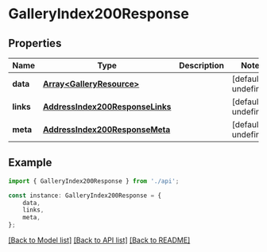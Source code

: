 # GalleryIndex200Response


## Properties

Name | Type | Description | Notes
------------ | ------------- | ------------- | -------------
**data** | [**Array&lt;GalleryResource&gt;**](GalleryResource.md) |  | [default to undefined]
**links** | [**AddressIndex200ResponseLinks**](AddressIndex200ResponseLinks.md) |  | [default to undefined]
**meta** | [**AddressIndex200ResponseMeta**](AddressIndex200ResponseMeta.md) |  | [default to undefined]

## Example

```typescript
import { GalleryIndex200Response } from './api';

const instance: GalleryIndex200Response = {
    data,
    links,
    meta,
};
```

[[Back to Model list]](../README.md#documentation-for-models) [[Back to API list]](../README.md#documentation-for-api-endpoints) [[Back to README]](../README.md)
